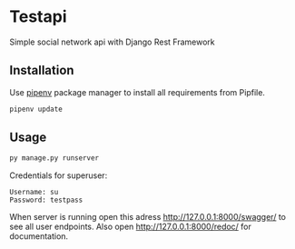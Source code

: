 # Testapi

Simple social network api with Django Rest Framework

## Installation

Use [pipenv](https://pypi.org/project/pipenv/) package manager to install all requirements from Pipfile.

```bash
pipenv update
```

## Usage

```bash
py manage.py runserver
```
Credentials for superuser:

```
Username: su
Password: testpass
```

When server is running open this adress http://127.0.0.1:8000/swagger/ to see all user endpoints.
Also open http://127.0.0.1:8000/redoc/ for documentation.
